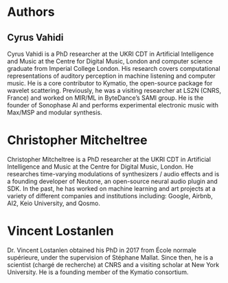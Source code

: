 # Authors


## Cyrus Vahidi
Cyrus Vahidi is a PhD researcher at the UKRI CDT in Artificial Intelligence and Music at the Centre for Digital Music, London and computer science graduate from Imperial College London. His research covers computational representations of auditory perception in machine listening and computer music. He is a core contributor to Kymatio, the open-source package for wavelet scattering. Previously, he was a visiting researcher at LS2N (CNRS, France) and worked on MIR/ML in ByteDance’s SAMI group. He is the founder of Sonophase AI and performs experimental electronic music with Max/MSP and modular synthesis. 

# Christopher Mitcheltree
Christopher Mitcheltree is a PhD researcher at the UKRI CDT in Artificial Intelligence and Music at the Centre for Digital Music, London. He researches time-varying modulations of synthesizers / audio effects and is a founding developer of Neutone, an open-source neural audio plugin and SDK. In the past, he has worked on machine learning and art projects at a variety of different companies and institutions including: Google, Airbnb, AI2, Keio University, and Qosmo.

# Vincent Lostanlen
Dr. Vincent Lostanlen obtained his PhD in 2017 from École normale supérieure, under the supervision of Stéphane Mallat. Since then, he is a scientist (chargé de recherche) at CNRS and a visiting scholar at New York University. He is a founding member of the Kymatio consortium.